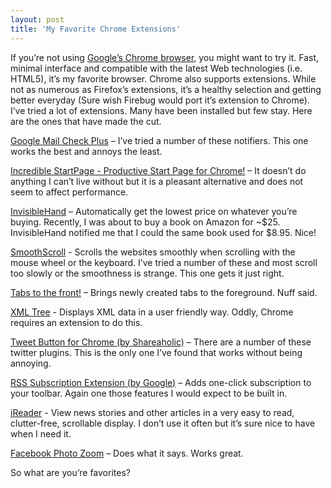 ```yaml
---
layout: post
title: 'My Favorite Chrome Extensions'
---
```

If you’re not using [Google’s Chrome browser](http://www.google.com/aclk?sa=l&ai=C8hylS1JETbzjNsf3tgeAv-GdDammrvQBydHWohPXyIQGCAAQAVD6uKKjAWDJtseJkKToD6AB_fXI9gPIAQGqBBhP0IboooLn5hGcNm2pclDdSVPn0F5MoVK6BRMIz-34hfzfpgIVwb_lCh0HVTsDygUA&ei=S1JETY-cNcH_lgeHqu0Z&sig=AGiWqtzyvfzmHsCKNTxhU2-VoS_FVZ1kpw&adurl=http://www.google.com/chrome/%3Fbrand%3DCHMB%26utm_campaign%3Den%26utm_source%3Den-ha-na-us-sk%26utm_medium%3Dha), you might want to try it. Fast, minimal interface and compatible with the latest Web technologies (i.e. HTML5), it’s my favorite browser. Chrome also supports extensions. While not as numerous as Firefox’s extensions, it’s a healthy selection and getting better everyday (Sure wish Firebug would port it’s extension to Chrome). I’ve tried a lot of extensions. Many have been installed but few stay. Here are the ones that have made the cut.

[Google Mail Check Plus](https://chrome.google.com/webstore/detail/gffjhibehnempbkeheiccaincokdjbfe) – I’ve tried a number of these notifiers. This one works the best and annoys the least.

[Incredible StartPage - Productive Start Page for Chrome!](https://chrome.google.com/webstore/detail/ncdfeghkpohnalmpblddmnppfooljekh) – It doesn’t do anything I can’t live without but it is a pleasant alternative and does not seem to affect performance.

[InvisibleHand](https://chrome.google.com/webstore/detail/lghjfnfolmcikomdjmoiemllfnlmmoko) – Automatically get the lowest price on whatever you’re buying. Recently, I was about to buy a book on Amazon for ~$25. InvisibleHand notified me that I could the same book used for $8.95. Nice!

[SmoothScroll](https://chrome.google.com/webstore/detail/cccpiddacjljmfbbgeimpelpndgpoknn) - Scrolls the websites smoothly when scrolling with the mouse wheel or the keyboard. I’ve tried a number of these and most scroll too slowly or the smoothness is strange. This one gets it just right.

[Tabs to the front!](https://chrome.google.com/webstore/detail/hjaooagfdhdhmbfchnkhggjmacjlacla) – Brings newly created tabs to the foreground. Nuff said.

[XML Tree](https://chrome.google.com/webstore/detail/gbammbheopgpmaagmckhpjbfgdfkpadb) - Displays XML data in a user friendly way. Oddly, Chrome requires an extension to do this.

[Tweet Button for Chrome (by Shareaholic)](https://chrome.google.com/webstore/detail/homldgnlpldcmdflhnabedgkgpmeanhd) – There are a number of these twitter plugins. This is the only one I’ve found that works without being annoying.

[RSS Subscription Extension (by Google)](https://chrome.google.com/webstore/detail/nlbjncdgjeocebhnmkbbbdekmmmcbfjd) – Adds one-click subscription to your toolbar. Again one those features I would expect to be built in. 

[iReader](https://chrome.google.com/webstore/detail/ppelffpjgkifjfgnbaaldcehkpajlmbc) - View news stories and other articles in a very easy to read, clutter-free, scrollable display. I don’t use it often but it’s sure nice to have when I need it.

[Facebook Photo Zoom](https://chrome.google.com/webstore/detail/elioihkkcdgakfbahdoddophfngopipi) – Does what it says. Works great.

So what are you’re favorites?
